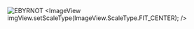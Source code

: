 ![EBYRNOT](https://user-images.githubusercontent.com/68111911/118180186-519f3c80-b447-11eb-868b-6feb55c3057a.png)
<ImageView
  imgView.setScaleType(ImageView.ScaleType.FIT_CENTER); />
